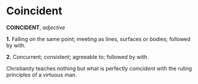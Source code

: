 # Coincident

**COINCIDENT**, _adjective_

**1.** Falling on the same point; meeting as lines, surfaces or bodies; followed by with.

**2.** Concurrent; consistent; agreeable to; followed by with.

Christianity teaches nothing but what is perfectly _coincident_ with the ruling principles of a virtuous man.